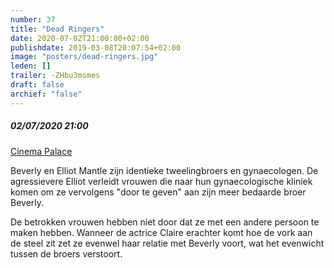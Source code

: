 ```yaml
---
number: 37
title: "Dead Ringers"
date: 2020-07-02T21:00:00+02:00
publishdate: 2019-03-08T20:07:54+02:00
image: "posters/dead-ringers.jpg"
leden: []
trailer: -ZHbu3msmes
draft: false
archief: "false"
---
```


##### 02/07/2020 21:00

[Cinema Palace](https://cinema-palace.be/nl/film/dead-ringers-vo-st-fr)

Beverly en Elliot Mantle zijn identieke tweelingbroers en gynaecologen. De
agressievere Elliot verleidt vrouwen die naar hun gynaecologische kliniek
komen om ze vervolgens "door te geven" aan zijn meer bedaarde broer Beverly.
<!--more-->
De betrokken vrouwen hebben niet door dat ze met een andere persoon te maken
hebben. Wanneer de actrice Claire erachter komt hoe de vork aan de steel zit
zet ze evenwel haar relatie met Beverly voort, wat het evenwicht tussen de
broers verstoort.
